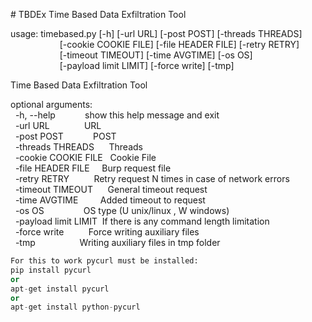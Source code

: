#&nbsp;TBDEx
Time Based Data Exfiltration Tool<br />

usage:&nbsp;timebased.py&nbsp;[-h]&nbsp;[-url&nbsp;URL]&nbsp;[-post&nbsp;POST]&nbsp;[-threads&nbsp;THREADS]<br />
&nbsp;&nbsp;&nbsp;&nbsp;&nbsp;&nbsp;&nbsp;&nbsp;&nbsp;&nbsp;&nbsp;&nbsp;&nbsp;&nbsp;&nbsp;&nbsp;&nbsp;&nbsp;&nbsp;&nbsp;[-cookie&nbsp;COOKIE&nbsp;FILE]&nbsp;[-file&nbsp;HEADER&nbsp;FILE]&nbsp;[-retry&nbsp;RETRY]<br />
&nbsp;&nbsp;&nbsp;&nbsp;&nbsp;&nbsp;&nbsp;&nbsp;&nbsp;&nbsp;&nbsp;&nbsp;&nbsp;&nbsp;&nbsp;&nbsp;&nbsp;&nbsp;&nbsp;&nbsp;[-timeout&nbsp;TIMEOUT]&nbsp;[-time&nbsp;AVGTIME]&nbsp;[-os&nbsp;OS]<br />
&nbsp;&nbsp;&nbsp;&nbsp;&nbsp;&nbsp;&nbsp;&nbsp;&nbsp;&nbsp;&nbsp;&nbsp;&nbsp;&nbsp;&nbsp;&nbsp;&nbsp;&nbsp;&nbsp;&nbsp;[-payload&nbsp;limit&nbsp;LIMIT]&nbsp;[-force&nbsp;write]&nbsp;[-tmp]<br />

Time Based Data Exfiltration Tool<br />

optional&nbsp;arguments:<br />
&nbsp;&nbsp;-h,&nbsp;--help&nbsp;&nbsp;&nbsp;&nbsp;&nbsp;&nbsp;&nbsp;&nbsp;&nbsp;&nbsp;&nbsp;&nbsp;show&nbsp;this&nbsp;help&nbsp;message&nbsp;and&nbsp;exit<br />
&nbsp;&nbsp;-url&nbsp;URL&nbsp;&nbsp;&nbsp;&nbsp;&nbsp;&nbsp;&nbsp;&nbsp;&nbsp;&nbsp;&nbsp;&nbsp;&nbsp;&nbsp;URL<br />
&nbsp;&nbsp;-post&nbsp;POST&nbsp;&nbsp;&nbsp;&nbsp;&nbsp;&nbsp;&nbsp;&nbsp;&nbsp;&nbsp;&nbsp;&nbsp;POST<br />
&nbsp;&nbsp;-threads&nbsp;THREADS&nbsp;&nbsp;&nbsp;&nbsp;&nbsp;&nbsp;Threads<br />
&nbsp;&nbsp;-cookie&nbsp;COOKIE&nbsp;FILE&nbsp;&nbsp;&nbsp;Cookie&nbsp;File<br />
&nbsp;&nbsp;-file&nbsp;HEADER&nbsp;FILE&nbsp;&nbsp;&nbsp;&nbsp;&nbsp;Burp&nbsp;request&nbsp;file<br />
&nbsp;&nbsp;-retry&nbsp;RETRY&nbsp;&nbsp;&nbsp;&nbsp;&nbsp;&nbsp;&nbsp;&nbsp;&nbsp;&nbsp;Retry&nbsp;request&nbsp;N&nbsp;times&nbsp;in&nbsp;case&nbsp;of&nbsp;network&nbsp;errors<br />
&nbsp;&nbsp;-timeout&nbsp;TIMEOUT&nbsp;&nbsp;&nbsp;&nbsp;&nbsp;&nbsp;General&nbsp;timeout&nbsp;request<br />
&nbsp;&nbsp;-time&nbsp;AVGTIME&nbsp;&nbsp;&nbsp;&nbsp;&nbsp;&nbsp;&nbsp;&nbsp;&nbsp;Added&nbsp;timeout&nbsp;to&nbsp;request<br />
&nbsp;&nbsp;-os&nbsp;OS&nbsp;&nbsp;&nbsp;&nbsp;&nbsp;&nbsp;&nbsp;&nbsp;&nbsp;&nbsp;&nbsp;&nbsp;&nbsp;&nbsp;&nbsp;&nbsp;OS&nbsp;type&nbsp;(U&nbsp;unix/linux&nbsp;,&nbsp;W&nbsp;windows)<br />
&nbsp;&nbsp;-payload&nbsp;limit&nbsp;LIMIT&nbsp;&nbsp;If&nbsp;there&nbsp;is&nbsp;any&nbsp;command&nbsp;length&nbsp;limitation<br />
&nbsp;&nbsp;-force&nbsp;write&nbsp;&nbsp;&nbsp;&nbsp;&nbsp;&nbsp;&nbsp;&nbsp;&nbsp;&nbsp;Force&nbsp;writing&nbsp;auxiliary&nbsp;files<br />
&nbsp;&nbsp;-tmp&nbsp;&nbsp;&nbsp;&nbsp;&nbsp;&nbsp;&nbsp;&nbsp;&nbsp;&nbsp;&nbsp;&nbsp;&nbsp;&nbsp;&nbsp;&nbsp;&nbsp;&nbsp;Writing&nbsp;auxiliary&nbsp;files&nbsp;in&nbsp;tmp&nbsp;folder<br />
```python
For this to work pycurl must be installed:
pip install pycurl
or
apt-get install pycurl
or
apt-get install python-pycurl
```

